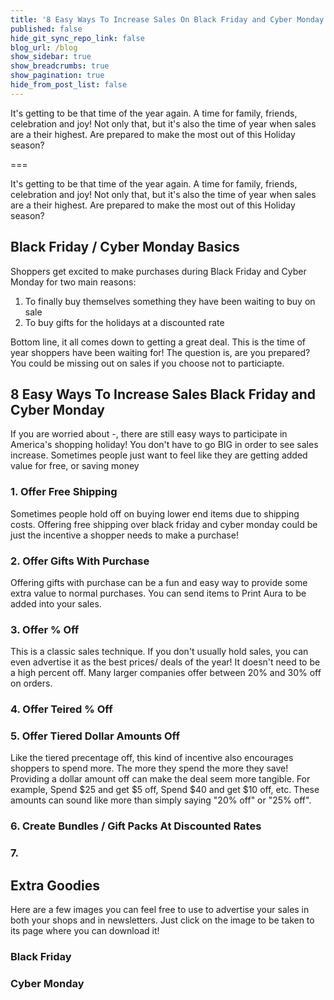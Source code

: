 ```yaml
---
title: '8 Easy Ways To Increase Sales On Black Friday and Cyber Monday'
published: false
hide_git_sync_repo_link: false
blog_url: /blog
show_sidebar: true
show_breadcrumbs: true
show_pagination: true
hide_from_post_list: false
---
```


It's getting to be that time of the year again. A time for family, friends, celebration and joy! Not only that, but it's also the time of year when sales are a their highest. Are prepared to make the most out of this Holiday season? 

===

It's getting to be that time of the year again. A time for family, friends, celebration and joy! Not only that, but it's also the time of year when sales are a their highest. Are prepared to make the most out of this Holiday season? 

## Black Friday / Cyber Monday Basics 

Shoppers get excited to make purchases during Black Friday and Cyber Monday for two main reasons:

1. To finally buy themselves something they have been waiting to buy on sale
2. To buy gifts for the holidays at a discounted rate

Bottom line, it all comes down to getting a great deal. This is the time of year shoppers have been waiting for! The question is, are you prepared? You could be missing out on sales if you choose not to particiapte. 

## 8 Easy Ways To Increase Sales Black Friday and Cyber Monday

If you are worried about -, there are still easy ways to participate in America's shopping holiday! You don't have to go BIG in order to see sales increase. Sometimes people just want to feel like they are getting added value for free, or saving money

### 1. Offer Free Shipping 

Sometimes people hold off on buying lower end items due to shipping costs. Offering free shipping over black friday and cyber monday could be just the incentive a shopper needs to make a purchase! 

### 2. Offer Gifts With Purchase 

Offering gifts with purchase can be a fun and easy way to provide some extra value to normal purchases. You can send items to Print Aura to be added into your sales. 

### 3. Offer % Off 

This is a classic sales technique. If you don't usually hold sales, you can even advertise it as the best prices/ deals of the year! It doesn't need to be a high percent off. Many larger companies offer between 20% and 30% off on orders. 

### 4. Offer Teired % Off

### 5. Offer Tiered Dollar Amounts Off

Like the tiered precentage off, this kind of incentive also encourages shoppers to spend more. The more they spend the more they save! Providing a dollar amount off can make the deal seem more tangible. For example, Spend $25 and get $5 off, Spend $40 and get $10 off, etc. These amounts can sound like more than simply saying "20% off" or "25% off".

### 6. Create Bundles / Gift Packs At Discounted Rates 

### 7. 

## Extra Goodies

Here are a few images you can feel free to use to advertise your sales in both your shops and in newsletters. Just click on the image to be taken to its page where you can download it!

### Black Friday


### Cyber Monday

